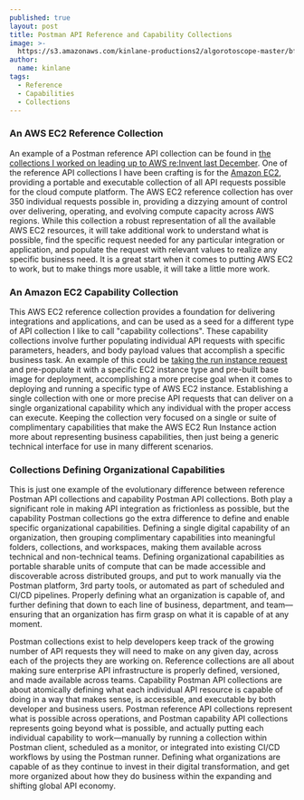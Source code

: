 ```yaml
---
published: true
layout: post
title: Postman API Reference and Capability Collections
image: >-
  https://s3.amazonaws.com/kinlane-productions2/algorotoscope-master/bf-skinner-docks-water-front-ships-containers.jpg
author:
  name: kinlane
tags:
  - Reference
  - Capabilities
  - Collections
---
```

### An AWS EC2 Reference Collection

An example of a Postman reference API collection can be found in [the collections I worked on leading up to AWS re:Invent last December](https://github.com/api-evangelist/aws). One of the reference API collections I have been crafting is for the [Amazon EC2](https://aws.amazon.com/ec2/), providing a portable and executable collection of all API requests possible for the cloud compute platform. The AWS EC2 reference collection has over 350 individual requests possible in, providing a dizzying amount of control over delivering, operating, and evolving compute capacity across AWS regions. While this collection a robust representation of all the available AWS EC2 resources, it will take additional work to understand what is possible, find the specific request needed for any particular integration or application, and populate the request with relevant values to realize any specific business need. It is a great start when it comes to putting AWS EC2 to work, but to make things more usable, it will take a little more work.

### An Amazon EC2 Capability Collection

This AWS EC2 reference collection provides a foundation for delivering integrations and applications, and can be used as a seed for a different type of API collection I like to call "capability collections". These capability collections involve further populating individual API requests with specific parameters, headers, and body payload values that accomplish a specific business task. An example of this could be [taking the run instance request](https://docs.aws.amazon.com/AWSEC2/latest/APIReference/API_RunInstances.html) and pre-populate it with a specific EC2 instance type and pre-built base image for deployment, accomplishing a more precise goal when it comes to deploying and running a specific type of AWS EC2 instance. Establishing a single collection with one or more precise API requests that can deliver on a single organizational capability which any individual with the proper access can execute. Keeping the collection very focused on a single or suite of complimentary capabilities that make the AWS EC2 Run Instance action more about representing business capabilities, then just being a generic technical interface for use in many different scenarios.

### Collections Defining Organizational Capabilities

This is just one example of the evolutionary difference between reference Postman API collections and capability Postman API collections. Both play a significant role in making API integration as frictionless as possible, but the capability Postman collections go the extra difference to define and enable specific organizational capabilities. Defining a single digital capability of an organization, then grouping complimentary capabilities into meaningful folders, collections, and workspaces, making them available across technical and non-technical teams. Defining organizational capabilities as portable sharable units of compute that can be made accessible and discoverable across distributed groups, and put to work manually via the Postman platform, 3rd party tools, or automated as part of scheduled and CI/CD pipelines. Properly defining what an organization is capable of, and further defining that down to each line of business, department, and team—ensuring that an organization has firm grasp on what it is capable of at any moment.

Postman collections exist to help developers keep track of the growing number of API requests they will need to make on any given day, across each of the projects they are working on. Reference collections are all about making sure enterprise API infrastructure is properly defined, versioned, and made available across teams. Capability Postman API collections are about atomically defining what each individual API resource is capable of doing in a way that makes sense, is accessible, and executable by both developer and business users. Postman reference API collections represent what is possible across operations, and Postman capability API collections represents going beyond what is possible, and actually putting each individual capability to work—manually by running a collection within Postman client, scheduled as a monitor, or integrated into existing CI/CD workflows by using the Postman runner. Defining what organizations are capable of as they continue to invest in their digital transformation, and get more organized about how they do business within the expanding and shifting global API economy.